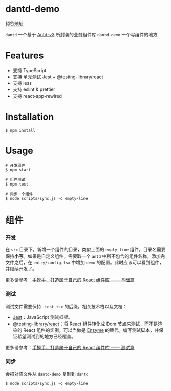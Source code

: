 # dantd-demo

[预览地址](http://10.170.178.118:8080/)

`dantd` 一个基于 [Antd-v3](https://github.com/ant-design/ant-design/) 所封装的业务组件库 `dantd-demo` 一个写组件的地方

# Features

- 支持 TypeScript
- 支持 单元测试 Jest + @testing-library/react
- 支持 less
- 支持 eslint & prettier
- 支持 react-app-rewired

# Installation

```
$ npm install
```

# Usage

```
# 开发组件
$ npm start

# 组件测试
$ npm test

# 同步一个组件
$ node scripts/sync.js -c empty-line
```

# 组件

### 开发

在 `src` 目录下，新增一个组件的目录，类似上面的 `empty-line` 组件。目录名需要保持**小写**。如果是自定义组件，需要取一个 `antd` 中所不包含的组件名称。添加完文件之后，在 `entry/config.tsx` 中增加 `demo` 的配置。此时应该可以看到组件，并继续开发了。

更多请参考：[手摸手，打造属于自己的 React 组件库 —— 基础篇](http://way.xiaojukeji.com/article/20141)

### 测试

测试文件需要保持 `.test.tsx` 的后缀。相关技术栈以及文档：

- [Jest](https://jestjs.io/)：JavaScript 测试框架。
- [@testing-library/react](https://testing-library.com/docs/react-testing-library/intro)：将 React 组件转化成 Dom 节点来测试，而不是渲染的 React 组件的实例，可以当做是 [Enzyme](http://airbnb.io/enzyme/) 的替代。编写测试脚本，并保证希望测试到的地方已经覆盖。

更多请参考：[手摸手，打造属于自己的 React 组件库 —— 测试篇](http://way.xiaojukeji.com/article/20144)

### 同步

会把对应文件从 `dantd-demo` 复制到 `dantd`

```
$ node scripts/sync.js -c empty-line
```
